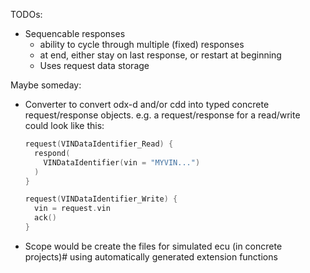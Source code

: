 TODOs:
- Sequencable responses
  - ability to cycle through multiple (fixed) responses
  - at end, either stay on last response, or restart at beginning
  - Uses request data storage 


Maybe someday:
- Converter to convert odx-d and/or cdd into typed concrete 
  request/response objects.
  e.g. a request/response for a read/write could look like this:
  ```kotlin
  request(VINDataIdentifier_Read) { 
    respond(
      VINDataIdentifier(vin = "MYVIN...")
    ) 
  }

  request(VINDataIdentifier_Write) {
    vin = request.vin 
    ack()
  }
  ```
- Scope would be create the files for simulated ecu (in concrete projects)#
  using automatically generated extension functions 
